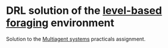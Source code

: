 # DRL solution of the **[level-based foraging](https://posggym.readthedocs.io/en/latest/environments/grid_world/level_based_foraging.html)** environment

Solution to the [Multiagent systems](https://is.cuni.cz/studium/eng/predmety/index.php?do=predmet&kod=NAIL106) practicals assignment.
